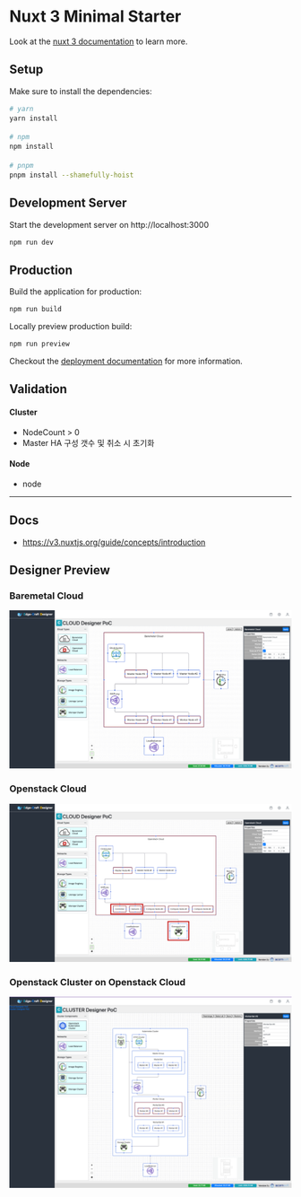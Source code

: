 # Nuxt 3 Minimal Starter

Look at the [nuxt 3 documentation](https://v3.nuxtjs.org) to learn more.

## Setup

Make sure to install the dependencies:

```bash
# yarn
yarn install

# npm
npm install

# pnpm
pnpm install --shamefully-hoist
```

## Development Server

Start the development server on http://localhost:3000

```bash
npm run dev
```

## Production

Build the application for production:

```bash
npm run build
```

Locally preview production build:

```bash
npm run preview
```

Checkout the [deployment documentation](https://v3.nuxtjs.org/docs/deployment) for more information.



## Validation

#### Cluster

- NodeCount > 0
- Master HA 구성 갯수 및 취소 시 초기화

#### Node
- node

-----
## Docs

- https://v3.nuxtjs.org/guide/concepts/introduction


## Designer Preview

### Baremetal Cloud

![Baremetal Cloud](./poc_screenshot_baremetal.png)

### Openstack Cloud

![Openstack Cloud](./poc_screenshot_openstack.png)

### Openstack Cluster on Openstack Cloud

![Openstack Cluster](./poc_screenshot_openstack_cluster.png)


